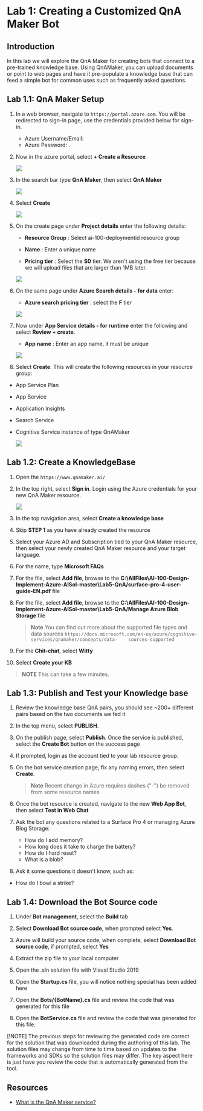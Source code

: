 # Lab 1: Creating a Customized QnA Maker Bot

## Introduction

In this lab we will explore the QnA Maker for creating bots that connect to a pre-trained knowledge base.  Using QnAMaker, you can upload documents or point to web pages and have it pre-populate a knowledge base that can feed a simple bot for common uses such as frequently asked questions.

## Lab 1.1: QnA Maker Setup

1. In a web browser, navigate to ```https://portal.azure.com```. You will be redirected to sign-in page, use the credentials provided below for sign-in.
    * Azure Username/Email: <inject key="AzureAdUserEmail"></inject>
    * Azure Password: <inject key="AzureAdUserPassword"></inject>.

2. Now in the azure portal, select **+ Create a Resource**

   ![](./images/img1.png)

3. In the search bar type **QnA Maker**, then select **QnA Maker**

   ![](./images/img2.png)

4. Select **Create**
  
   ![](./images/img3.png)
   
5. On the create page under **Project details** enter the following details:
   
   - **Resource Group** : Select ai-100-deploymentid resource group
   
   - **Name** : Enter a unique name 
   
   - **Pricing tier** : Select the **S0** tier. We aren't using the free tier because we will upload files that are larger than 1MB later.
   
   ![](./images/img4.png)
   
6. On the same page under **Azure Search details - for data** enter:
   
   - **Azure search pricing tier** : select the **F** tier
   
   ![](./images/img5.png)
   
7. Now under **App Service details - for runtime** enter the following and select **Review + create**.
   
   - **App name** : Enter an app name, it must be unique
   
   ![](./images/img6.png)

10. Select **Create**.  This will create the following resources in your resource group:

- App Service Plan
- App Service
- Application Insights
- Search Service
- Cognitive Service instance of type QnAMaker

  ![](./images/img7.png)

## Lab 1.2: Create a KnowledgeBase

1. Open the ```https://www.qnamaker.ai/```

1. In the top right, select **Sign in**.  Login using the Azure credentials for your new QnA Maker resource.

   ![](./images/img8.png)

1. In the top navigation area, select **Create a knowledge base**

1. Skip **STEP 1** as you have already created the resource

1. Select your Azure AD and Subscription tied to your QnA Maker resource, then select your newly created QnA Maker resource and your target language.

1. For the name, type **Microsoft FAQs**

1. For the file, select **Add file**, browse to the **C:\AllFiles\AI-100-Design-Implement-Azure-AISol-master\Lab5-QnA/surface-pro-4-user-guide-EN.pdf** file

1. For the file, select **Add file**, browse to the **C:\AllFiles\AI-100-Design-Implement-Azure-AISol-master\Lab5-QnA/Manage Azure Blob Storage** file

      > **Note** You can find out more about the supported file types and data sources ```https://docs.microsoft.com/en-us/azure/cognitive-services/qnamaker/concepts/data-    sources-supported```

1. For the **Chit-chat**, select **Witty**

1. Select **Create your KB**

> **NOTE** This can take a few minutes.

## Lab 1.3: Publish and Test your Knowledge base

1. Review the knowledge base QnA pairs, you should see ~200+ different pairs based on the two documents we fed it

1. In the top menu, select **PUBLISH**.  

1. On the publish page, select **Publish**.  Once the service is published, select the **Create Bot** button on the success page

1. If prompted, login as the account tied to your lab resource group.

1. On the bot service creation page, fix any naming errors, then select **Create**.

      > **Note**  Recent change in Azure requires dashes ("-") be removed from some resource names

1. Once the bot resource is created, navigate to the new **Web App Bot**, then select **Test in Web Chat**

1. Ask the bot any questions related to a Surface Pro 4 or managing Azure Blog Storage:

      - How do I add memory?
      - How long does it take to charge the battery?
      - How do I hard reset?
      - What is a blob?

1. Ask it some questions it doesn't know, such as:

- How do I bowl a strike?

## Lab 1.4: Download the Bot Source code

1. Under **Bot management**, select the **Build** tab

1. Select **Download Bot source code**, when prompted select **Yes**.  

1. Azure will build your source code, when complete, select **Download Bot source code**, if prompted, select **Yes**

1. Extract the zip file to your local computer

1. Open the .sln solution file with Visual Studio 2019

1. Open the **Startup.cs** file, you will notice nothing special has been added here

1. Open the **Bots/{BotName}.cs** file and review the code that was generated for this file

1. Open the **BotService.cs** file and review the code that was generated for this file.

[!NOTE] The previous steps for reviewing the generated code are correct for the solution that was downloaded during the authoring of this lab.  The solution files may change from time to time based on updates to the frameworks and SDKs so the solution files may differ.  The key aspect here is just have you review the code that is automatically generated from the tool.


## Resources

- [What is the QnA Maker service?](https://docs.microsoft.com/en-us/azure/cognitive-services/qnamaker/overview/overview)

